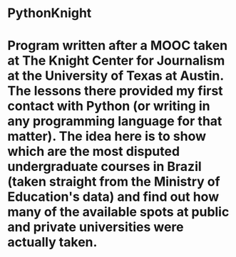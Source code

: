 # PythonKnight
# Program written after a MOOC taken at The Knight Center for Journalism at the University of Texas at Austin. The lessons there provided my first contact with Python (or writing in any programming language for that matter). The idea here is to show which are the most disputed undergraduate courses in Brazil (taken straight from the Ministry of Education's data) and find out how many of the available spots at public and private universities were actually taken.
